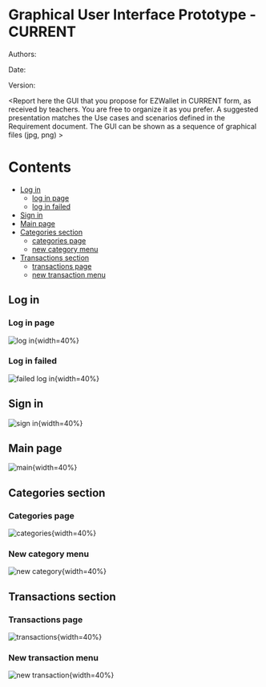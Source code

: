 # Graphical User Interface Prototype  - CURRENT

Authors:

Date:

Version:

\<Report here the GUI that you propose for EZWallet in CURRENT form, as received by teachers. You are free to organize it as you prefer. A suggested presentation matches the Use cases and scenarios defined in the Requirement document. The GUI can be shown as a sequence of graphical files (jpg, png)  >

# Contents

- [Log in](#log-in)
    + [log in page](#log-in-page)
    + [log in failed](#log-in-failed)
- [Sign in](#sign-in)
- [Main page](#main-page)
- [Categories section](#categories-section)
    + [categories page](#categories-page)
    + [new category menu](#new-category-menu)
- [Transactions section](#transactions-section)
    + [transactions page](#transactions-page)
    + [new transaction menu](#new-transaction-menu)

## Log in
### Log in page
![log in](gui/login.png){width=40%}
### Log in failed
![failed log in](gui/loginfail.png){width=40%}
## Sign in
![sign in](gui/SignInV1.png){width=40%}
## Main page
![main](gui/mainV1.png){width=40%}
## Categories section
### Categories page
![categories](gui/categoriesV1.png){width=40%}
### New category menu
![new category](gui/catNewV1.png){width=40%}
## Transactions section
### Transactions page
![transactions](gui/transactionsV1.png){width=40%}
### New transaction menu
![new transaction](gui/transacNewV1.png){width=40%}



